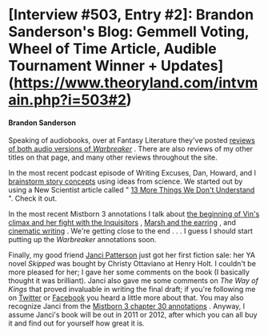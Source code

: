 # [Interview #503, Entry #2]: Brandon Sanderson's Blog: Gemmell Voting, Wheel of Time Article, Audible Tournament Winner + Updates](https://www.theoryland.com/intvmain.php?i=503#2)

#### Brandon Sanderson

Speaking of audiobooks, over at Fantasy Literature they've posted
[reviews of both audio versions of
*Warbreaker*](http://www.fantasyliterature.com/sandersonbrandon.html#warbreakergraphicaudio)
. There are also reviews of my other titles on that page, and many other reviews throughout the site.

In the most recent podcast episode of Writing Excuses, Dan, Howard, and I
[brainstorm story concepts](http://www.writingexcuses.com/2010/04/11/)
using ideas from science. We started out by using a New Scientist article called "
[13 More Things We Don't Understand](http://www.newscientist.com/special/13-more-things)
". Check it out.

In the most recent Mistborn 3 annotations I talk about
[the beginning of Vin's climax and her fight with the Inquisitors](http://brandonsanderson.com/annotation/347/Mistborn-3-Chapter-Seventy-Two)
,
[Marsh and the earring](http://brandonsanderson.com/annotation/348/Mistborn-3-Chapter-Seventy-Two-Part-2)
, and
[cinematic writing](http://brandonsanderson.com/annotation/349/Mistborn-3-Chapter-Seventy-Three)
. We're getting close to the end . . . I guess I should start putting up the
*Warbreaker*
annotations soon.

Finally, my good friend
[Janci Patterson](http://raisinfish.livejournal.com/)
just got her first fiction sale: her YA novel
*Skipped*
was bought by Christy Ottaviano at Henry Holt. I couldn't be more pleased for her; I gave her some comments on the book (I basically thought it was brilliant). Janci also gave me some comments on
*The Way of Kings*
that proved invaluable in writing the final draft; if you're following me on
[Twitter](http://twitter.co/BrandSanderson)
or
[Facebook](https://www.facebook.com/BrandonSandrson)
you heard a little more about that. You may also recognize Janci from the
[Mistborn 3 chapter 30 annotations](http://www.brandonsanderson.com/annotation/294/Mistborn-3-Chapter-Thirty-Part-2)
. Anyway, I assume Janci's book will be out in 2011 or 2012, after which you can all buy it and find out for yourself how great it is.

